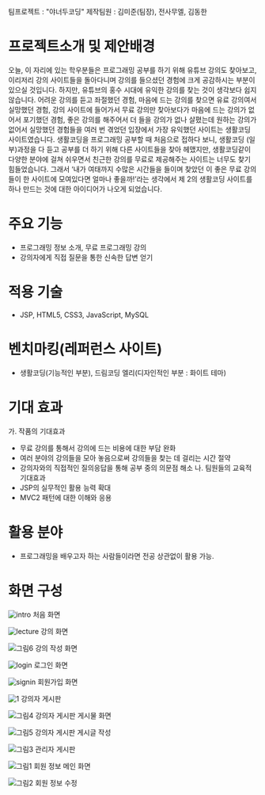 팀프로젝트 : "야너두코딩"
제작팀원 : 김미준(팀장), 전사무엘, 김동한

# 프로젝트소개 및 제안배경
오늘, 이 자리에 있는 학우분들은 프로그래밍 공부를 하기 위해 유튜브 강의도 찾아보고, 이리저리 강의 사이트들을 돌아다니며 강의를 들으셨던 경험에 크게 공감하시는 부분이 있으실 것입니다. 
하지만, 유튜브의 홍수 시대에 유익한 강의를 찾는 것이 생각보다 쉽지 않습니다. 어려운 강의를 듣고 좌절했던 경험, 마음에 드는 강의를 찾으면 유료 강의여서 실망했던 경험, 강의 사이트에 들어가서 무료 강의만 찾아보다가 마음에 드는 강의가 없어서 포기했던 경험, 좋은 강의를 해주어서 더 들을 강의가 없나 살폈는데 원하는 강의가 없어서 실망했던 경험들을 여러 번 겪었던 입장에서 가장 유익했던 사이트는 생활코딩 사이트였습니다. 
생활코딩을 프로그래밍 공부할 때 처음으로 접하다 보니, 생활코딩 (일부)과정을 다 듣고 공부를 더 하기 위해 다른 사이트들을 찾아 헤맸지만, 생활코딩같이 다양한 분야에 걸쳐 쉬우면서 친근한 강의를 무료로 제공해주는 사이트는 너무도 찾기 힘들었습니다. 
그래서 ‘내가 여태까지 수많은 시간들을 들이며 찾았던 이 좋은 무료 강의들이 한 사이트에 모여있다면 얼마나 좋을까!’라는 생각에서 제 2의 생활코딩 사이트를 하나 만드는 것에 대한 아이디어가 나오게 되었습니다.

# 주요 기능
- 프로그래밍 정보 소개, 무료 프로그래밍 강의
- 강의자에게 직접 질문을 통한 신속한 답변 얻기

# 적용 기술
- JSP, HTML5, CSS3, JavaScript, MySQL

# 벤치마킹(레퍼런스 사이트)
- 생활코딩(기능적인 부분), 드림코딩 엘리(디자인적인 부분 : 화이트 테마)

# 기대 효과
가. 작품의 기대효과 
- 무료 강의를 통해서 강의에 드는 비용에 대한 부담 완화
- 여러 분야의 강의들을 모아 놓음으로써 강의들을 찾는 데 걸리는 시간 절약
- 강의자와의 직접적인 질의응답을 통해 공부 중의 의문점 해소
나. 팀원들의 교육적 기대효과
- JSP의 실무적인 활용 능력 확대
- MVC2 패턴에 대한 이해와 응용

# 활용 분야
- 프로그래밍을 배우고자 하는 사람들이라면 전공 상관없이 활용 가능.

# 화면 구성
![intro](https://user-images.githubusercontent.com/78375169/178099426-56d9f8ae-4ee8-4c34-aa97-ee5191d514a0.jpg)
처음 화면

![lecture](https://user-images.githubusercontent.com/78375169/178099468-8f824fbb-036e-43d9-962a-d2337295fa56.jpg)
강의 화면

![그림6](https://user-images.githubusercontent.com/78375169/178099637-d65436f3-ecfa-4b5a-b7cb-a2c01bc513bd.png)
강의 작성 화면

![login](https://user-images.githubusercontent.com/78375169/178099481-f9fc33ab-9ec0-4807-930a-2a66718b47f3.jpg)
로그인 화면

![signin](https://user-images.githubusercontent.com/78375169/178099485-b419c14a-7ed5-4c0a-ab9c-f4f9dbbcf810.jpg)
회원가입 화면

![1](https://user-images.githubusercontent.com/78375169/178099501-5cfe5001-d43d-4c37-bcb7-3b8c2be14637.jpg)
강의자 게시판

![그림4](https://user-images.githubusercontent.com/78375169/178099607-a2f87ae8-5d5a-4a15-a2d0-1d102bf8eb0f.png)
강의자 게시판 게시물 화면

![그림5](https://user-images.githubusercontent.com/78375169/178099623-926aff8f-1bd0-4175-9b19-e3dcfe076097.png)
강의자 게시판 게시글 작성

![그림3](https://user-images.githubusercontent.com/78375169/178099565-d2f49453-826d-4d16-a970-800979d9ef56.png)
관리자 게시판

![그림1](https://user-images.githubusercontent.com/78375169/178099586-16c4149c-852c-4c98-b6fe-7c8bf9f46201.png)
회원 정보 메인 화면

![그림2](https://user-images.githubusercontent.com/78375169/178099594-1804d030-e96a-4a56-9ac2-5ab2c9b2846c.png)
회원 정보 수정
